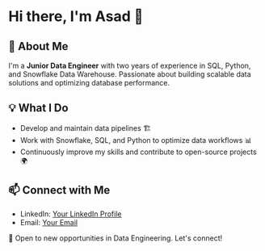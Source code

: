 # Hi there, I'm Asad  👋

## 🚀 About Me
I'm a **Junior Data Engineer** with two years of experience in SQL, Python, and Snowflake Data Warehouse. Passionate about building scalable data solutions and optimizing database performance.

## 💡 What I Do
- Develop and maintain data pipelines 🏗️
- Work with Snowflake, SQL, and Python to optimize data workflows 📊
- Continuously improve my skills and contribute to open-source projects 🌍


## 📫 Connect with Me
- LinkedIn: [Your LinkedIn Profile](https://www.linkedin.com/in/asad-patel-51721b246/)
- Email: [Your Email](asadmpatel9890@gmail.com)

🚀 Open to new opportunities in Data Engineering. Let's connect!

